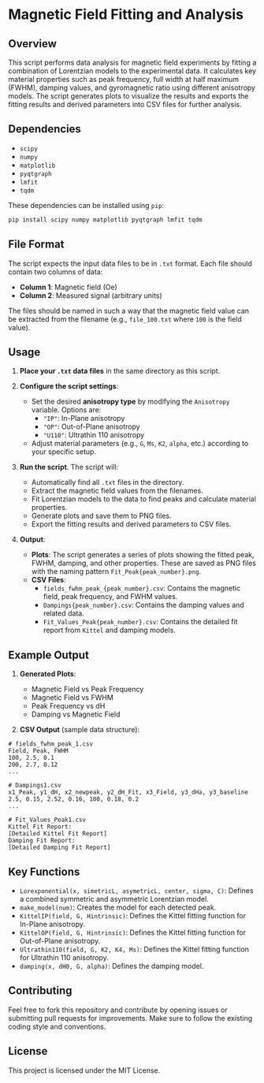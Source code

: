 # Magnetic Field Fitting and Analysis

## Overview

This script performs data analysis for magnetic field experiments by fitting a combination of Lorentzian models to the experimental data. It calculates key material properties such as peak frequency, full width at half maximum (FWHM), damping values, and gyromagnetic ratio using different anisotropy models. The script generates plots to visualize the results and exports the fitting results and derived parameters into CSV files for further analysis.

## Dependencies

- `scipy`
- `numpy`
- `matplotlib`
- `pyqtgraph`
- `lmfit`
- `tqdm`

These dependencies can be installed using `pip`:

```bash
pip install scipy numpy matplotlib pyqtgraph lmfit tqdm
```

## File Format

The script expects the input data files to be in `.txt` format. Each file should contain two columns of data:

- **Column 1**: Magnetic field (Oe)
- **Column 2**: Measured signal (arbitrary units)

The files should be named in such a way that the magnetic field value can be extracted from the filename (e.g., `file_100.txt` where `100` is the field value).

## Usage

1. **Place your `.txt` data files** in the same directory as this script.

2. **Configure the script settings**:

   - Set the desired **anisotropy type** by modifying the `Anisotropy` variable. Options are:
     - `"IP"`: In-Plane anisotropy
     - `"OP"`: Out-of-Plane anisotropy
     - `"U110"`: Ultrathin 110 anisotropy
   - Adjust material parameters (e.g., `G`, `Ms`, `K2`, `alpha`, etc.) according to your specific setup.

3. **Run the script**. The script will:

   - Automatically find all `.txt` files in the directory.
   - Extract the magnetic field values from the filenames.
   - Fit Lorentzian models to the data to find peaks and calculate material properties.
   - Generate plots and save them to PNG files.
   - Export the fitting results and derived parameters to CSV files.

4. **Output**:
   - **Plots**: The script generates a series of plots showing the fitted peak, FWHM, damping, and other properties. These are saved as PNG files with the naming pattern `Fit_Peak{peak_number}.png`.
   - **CSV Files**:
     - `fields_fwhm_peak_{peak_number}.csv`: Contains the magnetic field, peak frequency, and FWHM values.
     - `Dampings{peak_number}.csv`: Contains the damping values and related data.
     - `Fit_Values_Peak{peak_number}.csv`: Contains the detailed fit report from `Kittel` and damping models.

## Example Output

1. **Generated Plots**:

   - Magnetic Field vs Peak Frequency
   - Magnetic Field vs FWHM
   - Peak Frequency vs dH
   - Damping vs Magnetic Field

2. **CSV Output** (sample data structure):

```csv
# fields_fwhm_peak_1.csv
Field, Peak, FWHM
100, 2.5, 0.1
200, 2.7, 0.12
...

# Dampings1.csv
x1_Peak, y1_dH, x2_newpeak, y2_dH_Fit, x3_Field, y3_dHa, y3_baseline
2.5, 0.15, 2.52, 0.16, 100, 0.18, 0.2
...

# Fit_Values_Peak1.csv
Kittel Fit Report:
[Detailed Kittel Fit Report]
Damping Fit Report:
[Detailed Damping Fit Report]
```

## Key Functions

- `Lorexponential(x, simetricL, asymetricL, center, sigma, C)`: Defines a combined symmetric and asymmetric Lorentzian model.
- `make_model(num)`: Creates the model for each detected peak.
- `KittelIP(field, G, Hintrinsic)`: Defines the Kittel fitting function for In-Plane anisotropy.
- `KittelOP(field, G, Hintrinsic)`: Defines the Kittel fitting function for Out-of-Plane anisotropy.
- `Ultrathin110(field, G, K2, K4, Ms)`: Defines the Kittel fitting function for Ultrathin 110 anisotropy.
- `damping(x, dH0, G, alpha)`: Defines the damping model.

## Contributing

Feel free to fork this repository and contribute by opening issues or submitting pull requests for improvements. Make sure to follow the existing coding style and conventions.

## License

This project is licensed under the MIT License.
